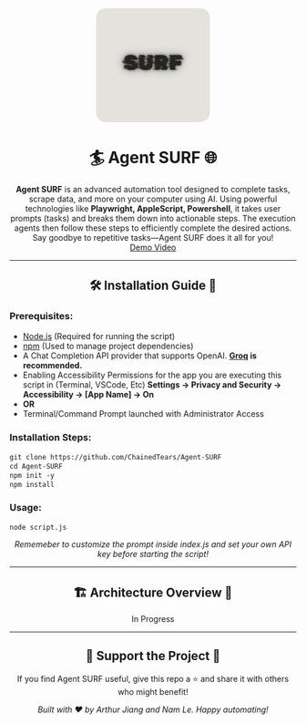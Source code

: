 <p align="center"><img src="logo.png" width="200px"/></p>
<h1 align="center">🏄 Agent SURF 🌐</h1>

<p align="center">
  <strong>Agent SURF</strong> is an advanced automation tool designed to complete tasks, scrape data, and more on your computer using AI. 
  Using powerful technologies like <strong>Playwright, AppleScript, Powershell</strong>, 
  it takes user prompts (tasks) and breaks them down into actionable steps. The execution agents then follow these steps to 
  efficiently complete the desired actions. Say goodbye to repetitive tasks—Agent SURF does it all for you! <br> <a href="https://www.youtube.com/watch?v=W87v1aeGvHo">Demo Video</a>
</p>

<hr>

<h2 align="center">🛠️ Installation Guide 📖</h2>

<h3>Prerequisites:</h3>
<ul>
  <li><a href="https://nodejs.org/en" target="_blank">Node.js</a> (Required for running the script)</li>
  <li><a href="https://www.npmjs.com/" target="_blank">npm</a> (Used to manage project dependencies)</li>
  <li>A Chat Completion API provider that supports OpenAI. <strong><a href="https://console.groq.com/keys" target="_blank">Groq</a> is recommended.</strong></li>
  <li>Enabling Accessibility Permissions for the app you are executing this script in (Terminal, VSCode, Etc) <b>Settings -> Privacy and Security -> Accessibility -> [App Name] -> On</b></li>
  <li><b>OR</b></li>
  <li>Terminal/Command Prompt launched with Administrator Access</li>
</ul>

<h3>Installation Steps:</h3>
<pre><code>git clone https://github.com/ChainedTears/Agent-SURF
cd Agent-SURF
npm init -y
npm install
</code></pre>

<h3>Usage:</h3>
<pre><code>node script.js</code></pre>

<p align="center">
  <em>Rememeber to customize the prompt inside index.js and set your own API key before starting the script!</em>
</p>

<hr>

<h2 align="center">🏗️ Architecture Overview 🧱</h2>
<p align="center">In Progress</p>

<hr>

<h2 align="center">🚀 Support the Project 💖</h2>
<p align="center">
  If you find Agent SURF useful, give this repo a ⭐ and share it with others who might benefit!
</p>
<p align="center"><em>Built with ❤️ by Arthur Jiang and Nam Le. Happy automating!</em></p>
